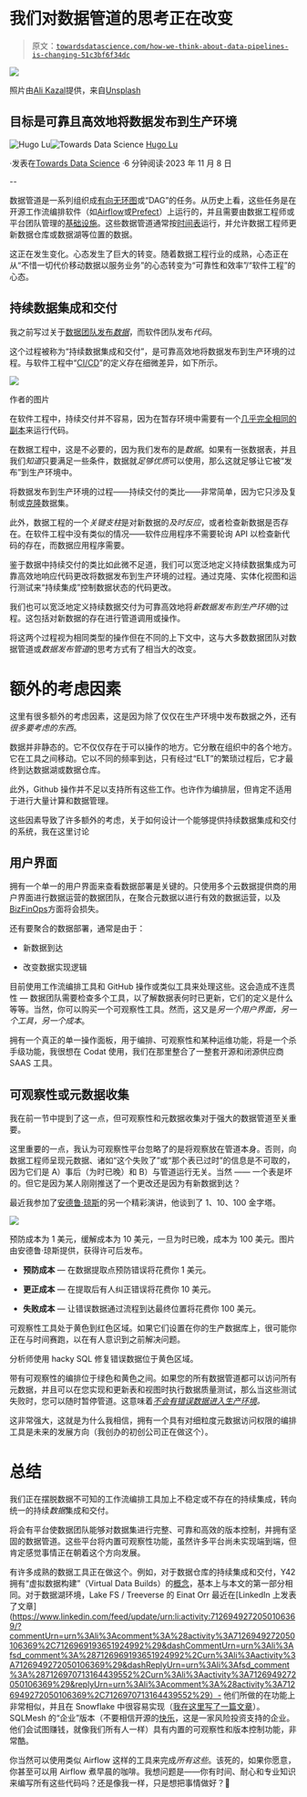 # 我们对数据管道的思考正在改变

> 原文：[`towardsdatascience.com/how-we-think-about-data-pipelines-is-changing-51c3bf6f34dc`](https://towardsdatascience.com/how-we-think-about-data-pipelines-is-changing-51c3bf6f34dc)

![](img/7d79fb389159e7b29999cbc1ea81691a.png)

照片由[Ali Kazal](https://unsplash.com/@lureofadventure?utm_content=creditCopyText&utm_medium=referral&utm_source=unsplash)提供，来自[Unsplash](https://unsplash.com/photos/a-mountain-range-with-trees-in-the-foreground-and-a-field-in-the-foreground-walahB6h_sU?utm_content=creditCopyText&utm_medium=referral&utm_source=unsplash)

## 目标是可靠且高效地将数据发布到生产环境

[](https://medium.com/@hugolu87?source=post_page-----51c3bf6f34dc--------------------------------)![Hugo Lu](https://medium.com/@hugolu87?source=post_page-----51c3bf6f34dc--------------------------------)[](https://towardsdatascience.com/?source=post_page-----51c3bf6f34dc--------------------------------)![Towards Data Science](https://towardsdatascience.com/?source=post_page-----51c3bf6f34dc--------------------------------) [Hugo Lu](https://medium.com/@hugolu87?source=post_page-----51c3bf6f34dc--------------------------------)

·发表在[Towards Data Science](https://towardsdatascience.com/?source=post_page-----51c3bf6f34dc--------------------------------) ·6 分钟阅读·2023 年 11 月 8 日

--

数据管道是一系列组织成[有向无环图](https://en.wikipedia.org/wiki/Directed_acyclic_graph)或“DAG”的任务。从历史上看，这些任务是在开源工作流编排软件（如[Airflow](https://airflow.apache.org/)或[Prefect](https://www.prefect.io/?gclid=Cj0KCQjwqP2pBhDMARIsAJQ0CzoV5DrzqjyDqDJonPcBPT5lE2ih47H2LMSKBst2jh6mR6h3azCcRnwaAhOJEALw_wcB)）上运行的，并且需要由数据工程师或平台团队管理的[基础设施](https://www.bhavaniravi.com/apache-airflow/deploying-airflow-on-kubernetes)。这些数据管道通常按[时间表](https://airflow.apache.org/docs/apache-airflow/1.10.1/scheduler.html)运行，并允许数据工程师更新数据仓库或数据湖等位置的数据。

这正在发生变化。心态发生了巨大的转变。随着数据工程行业的成熟，心态正在从“不惜一切代价移动数据以服务业务”的心态转变为“可靠性和效率”/“软件工程”的心态。

## 持续数据集成和交付

我之前写过关于[数据团队发布*数据*](https://medium.com/orchestras-data-release-pipeline-blog/a-new-paradigm-for-data-continuous-data-integration-and-delivery-miniseries-part-5-a3338b3ffd03)，而软件团队发布*代码*。

这个过程被称为“持续数据集成和交付”，是可靠高效地将数据发布到生产环境的过程。与软件工程中“[CI/CD](https://aws.amazon.com/solutions/app-development/ci-cd/#:~:text=An%20integral%20part%20of%20development,with%20collaborative%20and%20automated%20processes.)”的定义存在细微差异，如下所示。

![](img/5a9b3efdc44da8184627cefa728133c0.png)

作者的图片

在软件工程中，持续交付并不容易，因为在暂存环境中需要有一个[几乎完全相同的副本](https://www.techtarget.com/searchsoftwarequality/definition/staging-environment#:~:text=A%20staging%20environment%20(stage)%20is,like%20environment%20before%20application%20deployment.)来运行代码。

在数据工程中，这是不必要的，因为我们发布的是*数据*。如果有一张数据表，并且我们*知道*只要满足一些条件，数据就*足够优质*可以使用，那么这就足够让它被“发布”到生产环境中。

将数据发布到生产环境的过程——持续交付的类比——非常简单，因为它只涉及复制或[克隆](https://docs.snowflake.com/en/sql-reference/sql/create-clone)数据集。

此外，数据工程的一个*关键支柱*是对新数据的*及时反应*，或者检查新数据是否存在。在软件工程中没有类似的情况——软件应用程序不需要轮询 API 以检查新代码的存在，而数据应用程序需要。

鉴于数据中持续交付的类比如此微不足道，我们可以宽泛地定义持续数据集成为可靠高效地响应代码更改将数据发布到生产环境的过程。通过克隆、实体化视图和运行测试来“持续集成”控制数据状态的代码更改。

我们也可以宽泛地定义持续数据交付为可靠高效地将*新数据发布到生产环境*的过程。这包括对新数据的存在进行管道调用或操作。

将这两个过程视为相同类型的操作但在不同的上下文中，这与大多数数据团队对数据管道或*数据发布管道*的思考方式有了相当大的改变。

# 额外的考虑因素

这里有很多额外的考虑因素，这是因为除了仅仅在生产环境中发布数据之外，还有*很多要考虑的东西*。

数据并非静态的。它不仅仅存在于可以操作的地方。它分散在组织中的各个地方。它在工具之间移动。它以不同的频率到达，只有经过“ELT”的繁琐过程后，它才最终到达数据湖或数据仓库。

此外，Github 操作并不足以支持所有这些工作。也许作为编排层，但肯定不适用于进行大量计算和数据管理。

这些因素导致了许多额外的考虑，关于如何设计一个能够提供持续数据集成和交付的系统，我在这里讨论

## 用户界面

拥有一个单一的用户界面来查看数据部署是关键的。只使用多个云数据提供商的用户界面进行数据运营的数据团队，在聚合元数据以进行有效的数据运营，以及[BizFinOps](https://aws.amazon.com/blogs/enterprise-strategy/introducing-finops-excuse-me-devsecfinbizops/)方面将会损失。

还有要聚合的数据部署，通常是由于：

+   新数据到达

+   改变数据实现逻辑

目前使用工作流编排工具和 GitHub 操作或类似工具来处理这些。这会造成不连贯性 — 数据团队需要检查多个工具，以了解数据表何时已更新，它们的定义是什么等等。当然，你可以购买一个可观察性工具。然而，这又是*另一个用户界面，另一个工具，另一个成本*。

拥有一个真正的单一操作面板，用于编排、可观察性和某种运维功能，将是一个杀手级功能，我很想在 Codat 使用，我们在那里整合了一整套开源和闭源供应商 SAAS 工具。

## 可观察性或元数据收集

我在前一节中提到了这一点，但可观察性和元数据收集对于强大的数据管道至关重要。

这里重要的一点，我认为可观察性平台忽略了的是将观察放在管道本身。否则，向数据工程师呈现元数据、诸如“这个失败了”或“那个表已过时”的信息是不可取的，因为它们是 A）事后（为时已晚）和 B）与管道运行无关。当然 —— 一个表是坏的。但它是因为某人刚刚推送了一个更改还是因为有新数据到达？

最近我参加了[安德鲁·琼斯](https://andrew-jones.com/categories/data-contracts/)的另一个精彩演讲，他谈到了 1、10、100 金字塔。

![](img/c9e90125d2e5e686ec0628f83a9afc09.png)

预防成本为 1 美元，缓解成本为 10 美元，一旦为时已晚，成本为 100 美元。图片由安德鲁·琼斯提供，获得许可后发布。

+   **预防成本** — 在数据提取点预防错误将花费你 1 美元。

+   **更正成本** — 在提取后有人纠正错误将花费你 10 美元。

+   **失败成本** — 让错误数据通过流程到达最终位置将花费你 100 美元。

可观察性工具处于黄色到红色区域。如果它们设置在你的生产数据库上，很可能你正在与时间赛跑，以在有人意识到之前解决问题。

分析师使用 hacky SQL 修复错误数据位于黄色区域。

带有可观察性的编排位于绿色和黄色之间。如果您的所有数据管道都可以访问所有元数据，并且可以在您实现和更新表和视图时执行数据质量测试，那么当这些测试失败时，您可以随时暂停管道。这意味着[*不会有错误数据进入生产环境*](https://medium.com/snowflake/avoid-bad-data-completely-continuous-delivery-architectures-in-the-modern-data-stack-part-1-22a0d48935f6)*。*

这非常强大，这就是为什么我相信，拥有一个具有对细粒度元数据访问权限的编排工具是未来的发展方向（我创办的初创公司正在做这个）。

# 总结

我们正在摆脱数据不可知的工作流编排工具加上不稳定或不存在的持续集成，转向统一的持续*数据*集成和交付。

将会有平台使数据团队能够对数据集进行完整、可靠和高效的版本控制，并拥有坚固的数据管道。这些平台将内置可观察性功能，虽然许多平台尚未实现端到端，但肯定感觉事情正在朝着这个方向发展。

有许多成熟的数据工具正在做这个。例如，对于数据仓库的持续集成和交付，Y42 拥有“虚拟数据构建”（Virtual Data Builds）的[概念](https://www.y42.com/blog/virtual-data-builds-one-data-warehouse-environment-for-every-git-commit/)，基本上与本文的第一部分相同。对于数据湖环境，Lake FS / Treeverse 的 Einat Orr 最近在[LinkedIn 上发表了文章](https://www.linkedin.com/feed/update/urn:li:activity:7126949272050106369/?commentUrn=urn%3Ali%3Acomment%3A%28activity%3A7126949272050106369%2C7126969193651924992%29&dashCommentUrn=urn%3Ali%3Afsd_comment%3A%287126969193651924992%2Curn%3Ali%3Aactivity%3A7126949272050106369%29&dashReplyUrn=urn%3Ali%3Afsd_comment%3A%287126970713164439552%2Curn%3Ali%3Aactivity%3A7126949272050106369%29&replyUrn=urn%3Ali%3Acomment%3A%28activity%3A7126949272050106369%2C7126970713164439552%29）- 他们所做的在功能上非常相似，并且在 Snowflake 中很容易实现（[我在这里写了一篇文章](https://medium.com/snowflake/why-snowflakes-clone-command-changes-the-game-for-ci-cd-in-data-ccb6fb9955ba)）。SQLMesh 的“企业”版本（不要相信开源的[快乐](https://medium.com/@hugolu87/y-combinator-had-282-companies-this-winter-and-c-50-were-open-source-sunday-scaries-128e53318454)，这是一家风险投资支持的企业。他们会试图赚钱，就像我们所有人一样）具有内置的可观察性和版本控制功能，非常酷。

你当然可以使用类似 Airflow 这样的工具来完成*所有这些*。该死的，如果你愿意，你甚至可以用 Airflow 煮早晨的咖啡。我想问题是——你有时间、耐心和专业知识来编写所有这些代码吗？还是像我一样，只是想把事情做好？🐠
